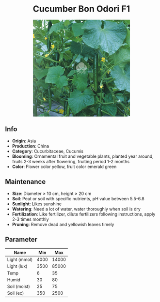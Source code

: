 <h1 align='center'>Cucumber Bon Odori F1</h1>
<p align="center">
    <img 
        align='center'
        width='320'
        src="../images/cucumber bon odori f1.png" 
        alt='Cucumber Bon Odori F1' />
</p>

## Info

 - **Origin**: Asia
 - **Production**: China
 - **Category**: Cucurbitaceae, Cucumis
 - **Blooming**: Ornamental fruit and vegetable plants, planted year around, fruits 2-3 weeks after flowering, fruiting period 1-2 months
 - **Color**: Flower color yellow, fruit color emerald green

## Maintenance

 - **Size**: Diameter ≥ 10 cm, height ≥ 20 cm
 - **Soil**: Peat or soil with specific nutrients, pH value between 5.5-6.8
 - **Sunlight**: Likes sunshine
 - **Watering**: Need a lot of water, water thoroughly when soil is dry
 - **Fertilization**: Like fertilizer, dilute fertilizers following instructions, apply 2-3 times monthly
 - **Pruning**: Remove dead and yellowish leaves timely

## Parameter

| Name         | Min  | Max   |
|--------------|------|-------|
| Light (mmol) | 4000 | 14000  |
| Light (lux)  | 3500 | 85000 |
| Temp         | 6    | 35    |
| Humid        | 30   | 80    |
| Soil (moist) | 25   | 75    |
| Soil (ec)    | 350  | 2500  |